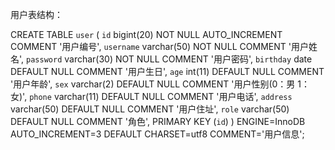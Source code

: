 
用户表结构：

CREATE TABLE `user` (
  `id` bigint(20) NOT NULL AUTO_INCREMENT COMMENT '用户编号',
  `username` varchar(50) NOT NULL COMMENT '用户姓名',
  `password` varchar(30) NOT NULL COMMENT '用户密码',
  `birthday` date DEFAULT NULL COMMENT '用户生日',
  `age` int(11) DEFAULT NULL COMMENT '用户年龄',
  `sex` varchar(2) DEFAULT NULL COMMENT '用户性别(0：男 1：女)',
  `phone` varchar(11) DEFAULT NULL COMMENT '用户电话',
  `address` varchar(50) DEFAULT NULL COMMENT '用户住址',
  `role` varchar(50) DEFAULT NULL COMMENT '角色',
  PRIMARY KEY (`id`)
) ENGINE=InnoDB AUTO_INCREMENT=3 DEFAULT CHARSET=utf8 COMMENT='用户信息';
